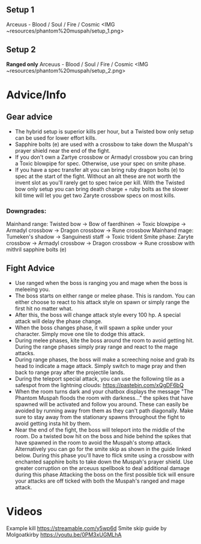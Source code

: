 ## Setup 1 
Arceuus - Blood / Soul / Fire / Cosmic
<IMG ~resources/phantom%20muspah/setup_1.png>

## Setup 2
**Ranged only**
Arceuus - Blood / Soul / Fire / Cosmic
<IMG ~resources/phantom%20muspah/setup_2.png>

# Advice/Info
## Gear advice
- The hybrid setup is superior kills per hour, but a Twisted bow only setup can be used for lower effort kills.
- Sapphire bolts (e) are used with a crossbow to take down the Muspah's prayer shield near the end of the fight.
- If you don't own a Zartye crossbow or Armadyl crossbow you can bring a Toxic blowpipe for spec. Otherwise, use your spec on smite phase.
- If you have a spec transfer alt you can bring ruby dragon bolts (e) to spec at the start of the fight. Without an alt these are not worth the invent slot as you'll rarely get to spec twice per kill. With the Twisted bow only setup you can bring death charge + ruby bolts as the slower kill time will let you get two Zaryte crossbow specs on most kills.
### Downgrades: 
Mainhand range: Twisted bow → Bow of faerdhinen → Toxic blowpipe → Armadyl crossbow → Dragon crossbow → Rune crossbow
Mainhand mage: Tumeken's shadow → Sanguinesti staff → Toxic trident 
Smite phase: Zaryte crossbow → Armadyl crossbow → Dragon crossbow → Rune crossbow with mithril sapphire bolts (e)
## Fight Advice
- Use ranged when the boss is ranging you and mage when the boss is meleeing you.
- The boss starts on either range or melee phase. This is random. You can either choose to react to his attack style on spawn or simply range the first hit no matter what.
- After this, the boss will change attack style every 100 hp. A special attack will delay the phase change.
- When the boss changes phase, it will spawn a spike under your character. Simply move one tile to dodge this attack.
- During melee phases, kite the boss around the room to avoid getting hit. During the range phases simply pray range and react to the mage attacks. 
- During range phases, the boss will make a screeching noise and grab its head to indicate a mage attack. Simply switch to mage pray and then back to range pray after the projectile lands.
- During the teleport special attack, you can use the following tile as a safespot from the lightning clouds: <https://pastebin.com/xQgDF6bQ>
- When the room turns dark and your chatbox displays the message "The Phantom Muspah floods the room with darkness..." the spikes that have spawned will be activated and follow you around. These can easily be avoided by running away from them as they can't path diagonally. Make sure to stay away from the stationary spawns throughout the fight to avoid getting insta hit by them.
- Near the end of the fight, the boss will teleport into the middle of the room. Do a twisted bow hit on the boss and hide behind the spikes that have spawned in the room to avoid the Muspah's stomp attack. Alternatively you can go for the smite skip as shown in the guide linked below. During this phase you'll have to flick smite using a crossbow with enchanted sapphire bolts to take down the Muspah's prayer shield. Use greater corruption on the arceuus spellbook to deal additional damage during this phase
Attacking the boss on the first possible tick will ensure your attacks are off ticked with both the Muspah's ranged and mage attack.

# Videos
Example kill
https://streamable.com/y5wp6d 
Smite skip guide by Molgoatkirby
https://youtu.be/0PM3xUGMLhA
